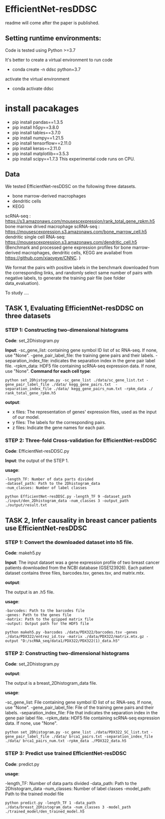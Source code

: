 ﻿# EfficientNet-resDDSC

readme will come after the paper is published.


## Setting runtime environments:
Code is tested using Python >=3.7

It's better to create a virtual environment to run code
- conda create -n ddsc python=3.7 

activate the virtual environment 
- conda activate ddsc 

# install pacakages
- pip install pandas==1.3.5   
- pip install h5py==3.8.0  
- pip install tables==3.7.0  
- pip install numpy==1.21.5
- pip install tensorflow==2.11.0
- pip install keras==2.11.0
- pip install matplotlib==3.5.3
- pip install scipy==1.7.3
This experimental code runs on CPU.

## Data

We tested EfficientNet-resDDSC on the following three datasets.
- bone marrow-derived macrophages  
- dendritic cells 
- KEGG

scRNA-seq : 
    https://s3.amazonaws.com/mousescexpression/rank_total_gene_rpkm.h5
bone marrow drived macrophage scRNA-seq : 
    https://mousescexpression.s3.amazonaws.com/bone_marrow_cell.h5
dendritic single cell RNA-seq:
    https://mousescexpression.s3.amazonaws.com/dendritic_cell.h5
(Benchmark and processed gene expression profiles for bone marrow-derived macrophages, dendritic cells, KEGG are availabel from https://github.com/xiaoyeye/CNNC. )

We format the pairs with positive labels in the benchmark downloaded from the corresponding links, and randomly select same number of pairs with negative labels, to generate the training pair file (see folder data_evaluation).

To study ....


## TASK 1, Evaluating EfficientNet-resDDSC on three datasets

### STEP 1: Constructing two-dimensional histograms

**Code**: set_2Dhistogram.py

**Input**:
-sc_gene_list: containing gene symbol ID list of sc RNA-seq. If none, use "None".
-gene_pair_label_file: the training gene pairs and their labels.
-separation_index_file:  indicates the separation index in the gene pair label file.
-rpkm_data: HDF5 file containing scRNA-seq expression data. If none, use "None".
**Command for each cell type**:
```
python set_2Dhistogram.py -sc_gene_list ./data/sc_gene_list.txt -gene_pair_label_file ./data/ kegg_gene_pairs.txt  -separation_index_file ./data/ kegg_gene_pairs_num.txt -rpkm_data ./ rank_total_gene_rpkm.h5
```

**output**:

- x files: The representation of genes' expression files, used as the input of our model.
- y files: The labels for the corresponding pairs.
- z files: Indicate the gene names for each pair.


### STEP 2: Three-fold Cross-validation for EfficientNet-resDDSC

**Code**: EfficientNet-resDDSC.py

**Input**: the output of the STEP 1.

**usage**:

```
-length_TF: Number of data parts divided
-dataset_path: Path to the 2Dhistogram_data
-num_classes: Number of label classes

python EfficientNet-resDDSC.py -length_TF 9 -dataset_path ./input/den_2Dhistogram_data -num_classes 3 -output_path ./output/result.txt 

```

## TASK 2, Infer causality in breast cancer patients use EfficientNet-resDDSC

### STEP 1: Convert the downloaded dataset into h5 file. 

**Code**: makeh5.py

**Input**: 
The input dataset was a gene expression profile of two breast cancer patients downloaded from the NCBI database (GSE123926). Each patient dataset contains three files, barcodes.tsv, genes.tsv, and matrix.mtx.

**output**: 

The output is an .h5 file.

**usage**:

```
-barcodes: Path to the barcodes file
-genes: Path to the genes file
-matrix: Path to the gzipped matrix file
-output: Output path for the HDF5 file

python makeh5.py -barcodes ./data/PDX322/barcodes.tsv -genes ./data/PDX322/entrez_id.tsv -matrix ./data/PDX322/matrix.mtx.gz -output "D:/scRNA_seq/data1/PDX322/PDX322(1)_data.h5" 

```

### STEP 2: Constructing two-dimensional histograms

**Code**: set_2Dhistogram.py

**output**: 

The output is a breast_2Dhistogram_data file.

**usage**:

-sc_gene_list: File containing gene symbol ID list of sc RNA-seq. If none, use "None".
-gene_pair_label_file: File of the training gene pairs and their labels.
-separation_index_file: File that indicates the separation index in the gene pair label file.
-rpkm_data: HDF5 file containing scRNA-seq expression data. If none, use "None".

```
python set_2Dhistogram.py -sc_gene_list ./data/PDX322_SC_list.txt -gene_pair_label_file ./data/ brca1_pairs.txt -separation_index_file ./data/ brca1_pairs_num.txt -rpkm_data ./PDX322_data.h5
```

### STEP 3: Predict use trained EfficientNet-resDDSC

**Code**: predict.py

**usage**:

-length_TF: Number of data parts divided
-data_path: Path to the 2Dhistogram_data
-num_classes: Number of label classes
-model_path: Path to the trained model file
```
python predict.py -length_TF 1 -data_path ./data/breast_2Dhistogram_data -num_classes 3 -model_path ./trained_model/den_trained_model.h5
```
